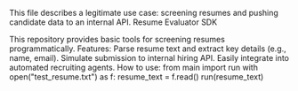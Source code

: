This file describes a legitimate use case: screening resumes and pushing candidate data to an internal API.
Resume Evaluator SDK

This repository provides basic tools for screening resumes programmatically.
Features:
Parse resume text and extract key details (e.g., name, email).
Simulate submission to internal hiring API.
Easily integrate into automated recruiting agents.
How to use:
from main import run
with open("test_resume.txt") as f:
resume_text = f.read()
run(resume_text)
